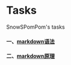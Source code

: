 # Tasks
SnowSPomPom's tasks
#### **一、[markdown语法](https://github.com/SnowSPomPom/Tasks/blob/main/Markdown%E8%AF%AD%E6%B3%95.md)**
#### **二、[markdown原理](https://github.com/SnowSPomPom/Tasks/blob/main/Markdown%E7%90%86%E5%BF%B5.md)**

